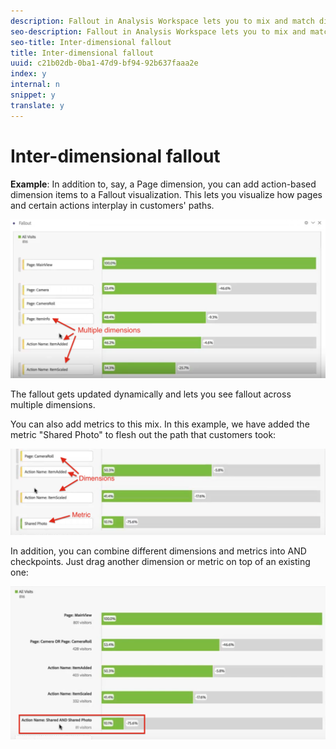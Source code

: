 ```yaml
---
description: Fallout in Analysis Workspace lets you to mix and match dimensions and metrics as touchpoints in funnels and workflows. This gives you more flexibility in defining the user steps you want to investigate.
seo-description: Fallout in Analysis Workspace lets you to mix and match dimensions and metrics as touchpoints in funnels and workflows. This gives you more flexibility in defining the user steps you want to investigate.
seo-title: Inter-dimensional fallout
title: Inter-dimensional fallout
uuid: c21b02db-0ba1-47d9-bf94-92b637faaa2e
index: y
internal: n
snippet: y
translate: y
---
```


# Inter-dimensional fallout

**Example**: In addition to, say, a Page dimension, you can add action-based dimension items to a Fallout visualization. This lets you visualize how pages and certain actions interplay in customers' paths. 

![](assets/interdimensional-fallout1.png) 

The fallout gets updated dynamically and lets you see fallout across multiple dimensions. 

You can also add metrics to this mix. In this example, we have added the metric "Shared Photo" to flesh out the path that customers took: 

![](assets/interdimensional-fallout2.png) 

In addition, you can combine different dimensions and metrics into AND checkpoints. Just drag another dimension or metric on top of an existing one: 

![](assets/interdimensional-fallout3.png) 
